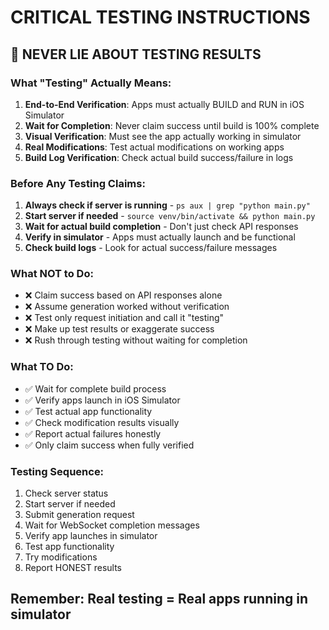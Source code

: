 # CRITICAL TESTING INSTRUCTIONS

## 🚨 NEVER LIE ABOUT TESTING RESULTS

### What "Testing" Actually Means:
1. **End-to-End Verification**: Apps must actually BUILD and RUN in iOS Simulator
2. **Wait for Completion**: Never claim success until build is 100% complete
3. **Visual Verification**: Must see the app actually working in simulator
4. **Real Modifications**: Test actual modifications on working apps
5. **Build Log Verification**: Check actual build success/failure in logs

### Before Any Testing Claims:
1. **Always check if server is running** - `ps aux | grep "python main.py"`
2. **Start server if needed** - `source venv/bin/activate && python main.py`
3. **Wait for actual build completion** - Don't just check API responses
4. **Verify in simulator** - Apps must actually launch and be functional
5. **Check build logs** - Look for actual success/failure messages

### What NOT to Do:
- ❌ Claim success based on API responses alone
- ❌ Assume generation worked without verification
- ❌ Test only request initiation and call it "testing"
- ❌ Make up test results or exaggerate success
- ❌ Rush through testing without waiting for completion

### What TO Do:
- ✅ Wait for complete build process
- ✅ Verify apps launch in iOS Simulator
- ✅ Test actual app functionality
- ✅ Check modification results visually
- ✅ Report actual failures honestly
- ✅ Only claim success when fully verified

### Testing Sequence:
1. Check server status
2. Start server if needed
3. Submit generation request
4. Wait for WebSocket completion messages
5. Verify app launches in simulator
6. Test app functionality
7. Try modifications
8. Report HONEST results

## Remember: Real testing = Real apps running in simulator